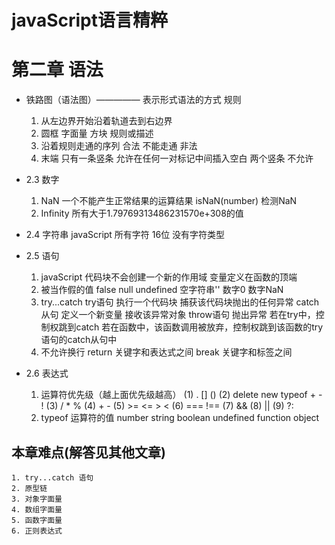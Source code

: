 # javaScript语言精粹 
# 第二章 语法

- 铁路图（语法图）————— 表示形式语法的方式 规则
    1. 从左边界开始沿着轨道去到右边界
    2. 圆框 字面量
       方块 规则或描述
    3. 沿着规则走通的序列 合法
       不能走通  非法
    4. 末端 只有一条竖条  允许在任何一对标记中间插入空白
            两个竖条     不允许

- 2.3 数字
    1. NaN 一个不能产生正常结果的运算结果
        isNaN(number) 检测NaN
    2. Infinity 所有大于1.79769313486231570e+308的值

- 2.4 字符串
    javaScript 所有字符 16位 没有字符类型

- 2.5 语句
    1. javaScript 代码块不会创建一个新的作用域  变量定义在函数的顶端
    2. 被当作假的值
        false null undefined 空字符串'' 数字0 数字NaN
    3. try...catch
        try语句     执行一个代码块 捕获该代码块抛出的任何异常
        catch从句   定义一个新变量 接收该异常对象
        throw语句   抛出异常  若在try中，控制权跳到catch
                             若在函数中，该函数调用被放弃，控制权跳到该函数的try语句的catch从句中
    4. 不允许换行
        return 关键字和表达式之间
        break  关键字和标签之间

- 2.6 表达式
    1. 运算符优先级（越上面优先级越高）
        (1) . [] ()
        (2) delete new typeof + - !
        (3) / * %
        (4) + -
        (5) >= <= > <
        (6) === !==
        (7) &&
        (8) ||
        (9) ?:
    2. typeof 运算符的值
        number string boolean undefined function object

## 本章难点(解答见其他文章)
    1. try...catch 语句
    2. 原型链
    3. 对象字面量 
    4. 数组字面量
    5. 函数字面量
    6. 正则表达式